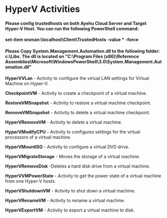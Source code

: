 # HyperV Activities

#### Please config trustedhosts on both Ayehu Cloud Server and Target Hyper-V Host. You can run the following PowerShell command:
**set-item wsman:\localhost\Client\TrustedHosts -value * -force**

#### Please Copy System.Management.Automation.dll to the following folder: c:\Libs\. The dll is located on "C:\Program Files (x86)\Reference Assemblies\Microsoft\WindowsPowerShell\3.0\System.Management.Automation.dll"
 
**HyperVVLan** - Activity to configure the virtual LAN settings for Virtual Machine on Hyper-V.

**CheckpointVM** - Activity to create a checkpoint of a virtual machine.

**RestoreVMSnapshot** - Activity to restore a virtual machine checkpoint.

**RemoveVMSnapshot** - Activity to delete a virtual machine checkpoint. 

**HyperVRemoveVM** - Activity to delete a virtual machine.

**HyperVModifyCPU** - Activity to configures settings for the virtual processors of a virtual machine. 

**HyperVMountISO** - Activity to configure a virtual DVD drive.

**HyperVMigrateStorage** - Moves the storage of a virtual machine.

**HyperVRemoveDisk** -Deletes a hard disk drive from a virtual machine.

**HyperVVMPowerState** - Activity to get the power state of a virtual machine from one Hyper-V hosts.

**HyperVShutdownVM** - Activity to shut down a virtual machine.

**HyperVRenameVM** - Activity to rename a virtual machine.

**HyperVExportVM** - Activity to export a virtual machine to disk.